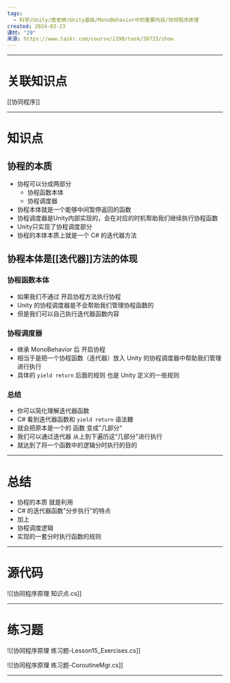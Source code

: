 ```yaml
---
tags:
  - 科学/Unity/唐老狮/Unity基础/MonoBehavior中的重要内容/协同程序原理
created: 2024-03-23
课时: "29"
来源: https://www.taikr.com/course/1190/task/38733/show
---
```


---
# 关联知识点

[[协同程序]]

---
# 知识点

## 协程的本质

- 协程可以分成两部分
	- 协程函数本体
	- 协程调度器
- 协程本体就是一个能够中间暂停返回的函数
- 协程调度器是Unity内部实现的，会在对应的时机帮助我们继续执行协程函数
- Unity只实现了协程调度部分
- 协程的本体本质上就是一个 C# 的迭代器方法
## 协程本体是[[迭代器]]方法的体现

### 协程函数本体

- 如果我们不通过 开启协程方法执行协程
- Unity 的协程调度器是不会帮助我们管理协程函数的
- 但是我们可以自己执行迭代器函数内容
### 协程调度器

- 继承 MonoBehavior 后 开启协程
- 相当于是把一个协程函数（迭代器）放入 Unity 的协程调度器中帮助我们管理进行执行
- 具体的 `yield return` 后面的规则 也是 Unity 定义的一些规则
### 总结

- 你可以简化理解迭代器函数
- C# 看到迭代器函数和 `yield return` 语法糖
- 就会把原本是一个的 函数 变成"几部分"
- 我们可以通过迭代器 从上到下遍历这“几部分"进行执行
- 就达到了将一个函数中的逻辑分时执行的目的

---
# 总结

- 协程的本质 就是利用
- C# 的迭代器函数"分步执行"的特点
- 加上
- 协程调度逻辑
- 实现的一套分时执行函数的规则

---
# 源代码

![[协同程序原理 知识点.cs]]

---
# 练习题

![[协同程序原理 练习题-Lesson15_Exercises.cs]]

![[协同程序原理 练习题-CoroutineMgr.cs]]

---





